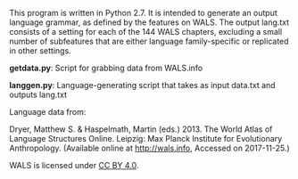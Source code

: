 This program is written in Python 2.7. It is intended to generate an output language grammar, as defined by the features on WALS. The output lang.txt consists of a setting for each of the 144 WALS chapters, excluding a small number of subfeatures that are either language family-specific or replicated in other settings.

<b>getdata.py</b>: Script for grabbing data from WALS.info

<b>langgen.py</b>: Language-generating script that takes as input data.txt and outputs lang.txt


Language data from:

Dryer, Matthew S. & Haspelmath, Martin (eds.) 2013.
The World Atlas of Language Structures Online.
Leipzig: Max Planck Institute for Evolutionary Anthropology.
(Available online at http://wals.info, Accessed on 2017-11-25.) 

WALS is licensed under [CC BY 4.0](https://creativecommons.org/licenses/by/4.0/).
